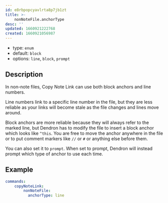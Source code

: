 ```yaml
---
id: e8rbpopcyavlrta8p7jb1zt
title: >-
    nonNoteFile.anchorType
desc: ''
updated: 1660921222768
created: 1660921056987
---
```


- type: `enum`
- default: `block` 
- options: `line`, `block`, `prompt`

## Description

In non-note files, Copy Note Link can use both block anchors and line numbers.

Line numbers link to a specific line number in the file, but they are less
reliable as your links will become stale as the file changes and lines move
around.

Block anchors are more reliable because they will always refer to the marked
line, but Dendron has to modify the file to insert a block anchor which looks
like `^this`. You are free to move the anchor anywhere in the file or to put
comment markers like `//` or `#` or anything else before them.

You can also set it to `prompt`. When set to prompt, Dendron will instead prompt
which type of anchor to use each time.


## Example

```yml
commands:
    copyNoteLink:
        nonNoteFile:
          anchorType: line
```